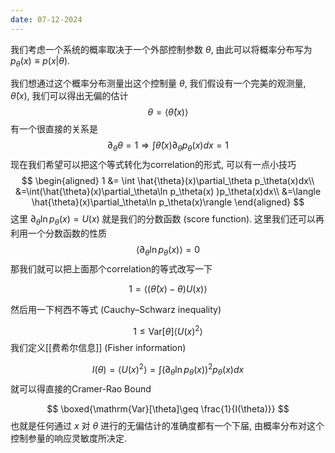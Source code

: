 ```yaml
---
date: 07-12-2024
---
```


我们考虑一个系统的概率取决于一个外部控制参数 $\theta$, 由此可以将概率分布写为 $p_\theta(x)\equiv p(x|\theta)$.

我们想通过这个概率分布测量出这个控制量 $\theta$, 我们假设有一个完美的观测量, $\hat{\theta}(x)$, 我们可以得出无偏的估计
$$
\theta = \langle \hat{\theta}(x)\rangle
$$
有一个很直接的关系是
$$
\partial_\theta \theta = 1 \Rightarrow \int \hat{\theta}(x)\partial_\theta p_\theta(x) dx = 1
$$
现在我们希望可以把这个等式转化为correlation的形式, 可以有一点小技巧
$$
\begin{aligned}
	1 &= \int \hat{\theta}(x)\partial_\theta p_\theta(x)dx\\
	&=\int(\hat{\theta}(x)\partial_\theta\ln p_\theta(x) )p_\theta(x)dx\\
	&=\langle \hat{\theta}(x)\partial_\theta\ln p_\theta(x)\rangle
\end{aligned}
$$
这里 $\partial_\theta\ln p_\theta(x)=U(x)$ 就是我们的分数函数 (score function). 这里我们还可以再利用一个分数函数的性质
$$
\langle \partial_\theta\ln p_\theta(x)\rangle = 0
$$
那我们就可以把上面那个correlation的等式改写一下

$$
1 = \langle (\hat{\theta}(x)-\theta) U(x)\rangle
$$

然后用一下柯西不等式 (Cauchy–Schwarz inequality)

$$
1\leq \mathrm{Var}[\theta] \langle U(x)^2\rangle
$$
我们定义[[费希尔信息]] (Fisher information)

$$
I(\theta) =\langle U(x)^2\rangle= \int (\partial_\theta \ln p_\theta(x))^2 p_\theta(x) dx
$$
就可以得直接的Cramer-Rao Bound

$$
\boxed{\mathrm{Var}[\theta]\geq \frac{1}{I(\theta)}}
$$
也就是任何通过 $x$ 对 $\theta$ 进行的无偏估计的准确度都有一个下届, 由概率分布对这个控制参量的响应灵敏度所决定.

